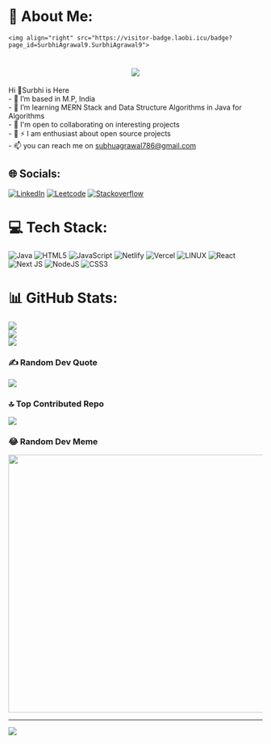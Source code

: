 # 💫 About Me:
    <img align="right" src="https://visitor-badge.laobi.icu/badge?page_id=SurbhiAgrawal9.SurbhiAgrawal9">

<h1 align="center">
  <a href="https://git.io/typing-svg">
    <img src="https://readme-typing-svg.herokuapp.com/?lines=Hello,There!+👋;_This+is+Surbhi+Agrawal....;Nice+to+meet+you!&center=true&size=30">
  </a>
</h1>

Hi 👋Surbhi  is Here<br>- 👋 I’m based in M.P, India<br>- 👀 I’m learning MERN Stack and Data Structure Algorithms in Java for Algorithms<br>- 🌱 I'm open to collaborating on interesting projects<br>- 💞️ ⚡ I am enthusiast about open source projects<br>- 📫 you can reach me on subhuagrawal786@gmail.com


## 🌐 Socials:
[![LinkedIn](https://img.shields.io/badge/LinkedIn-%230077B5.svg?logo=linkedin&logoColor=white)](https://www.linkedin.com/in/surbhi-agrawal-sa/) 
[![Leetcode](https://img.shields.io/badge/Leetcode-%23ffa116.svg?logo=leetcode&logoColor=black)](https://leetcode.com/agrawal_surbhi/)
[![Stackoverflow](https://img.shields.io/badge/Stackoverflow-%23ffa116.svg?logo=Stackoverflow&logoColor=black)](https://stackoverflow.com/users/21702738/surbhi-agrawal)

# 💻 Tech Stack:
![Java](https://img.shields.io/badge/java-%23ED8B00.svg?style=flat&logo=java&logoColor=white) ![HTML5](https://img.shields.io/badge/html5-%23E34F26.svg?style=flat&logo=html5&logoColor=white) ![JavaScript](https://img.shields.io/badge/javascript-%23323330.svg?style=flat&logo=javascript&logoColor=%23F7DF1E) ![Netlify](https://img.shields.io/badge/netlify-%23000000.svg?style=flat&logo=netlify&logoColor=#00C7B7) ![Vercel](https://img.shields.io/badge/vercel-%23000000.svg?style=flat&logo=vercel&logoColor=white) ![LINUX](https://img.shields.io/badge/Linux-FCC624?style=flat&logo=linux&logoColor=black) ![React](https://img.shields.io/badge/react-%2320232a.svg?style=flat&logo=react&logoColor=%2361DAFB) ![Next JS](https://img.shields.io/badge/Next-black?style=flat&logo=next.js&logoColor=white) ![NodeJS](https://img.shields.io/badge/node.js-6DA55F?style=flat&logo=node.js&logoColor=white) ![CSS3](https://img.shields.io/badge/css3-%231572B6.svg?style=flat&logo=css3&logoColor=white)
# 📊 GitHub Stats:
![](https://github-readme-stats.vercel.app/api?username=SurbhiAgrawal9&theme=city_light&hide_border=false&include_all_commits=true&count_private=true)<br/>
![](https://github-readme-streak-stats.herokuapp.com/?user=SurbhiAgrawal9&theme=city_light&hide_border=false)<br/>
![](https://github-readme-stats.vercel.app/api/top-langs/?username=SurbhiAgrawal9&theme=city_light&hide_border=false&include_all_commits=true&count_private=true&layout=compact)

### ✍️ Random Dev Quote
![](https://quotes-github-readme.vercel.app/api?type=horizontal&theme=tokyonight)

### 🔝 Top Contributed Repo
![](https://github-contributor-stats.vercel.app/api?username=SurbhiAgrawal9&limit=5&theme=juicyfresh&combine_all_yearly_contributions=true)

### 😂 Random Dev Meme
<img src="https://rm.up.railway.app/" width="512px"/>

---
[![](https://visitcount.itsvg.in/api?id=SurbhiAgrawal9&icon=9&color=12)](https://visitcount.itsvg.in)

<!-- Proudly created with GPRM ( https://gprm.itsvg.in ) -->
